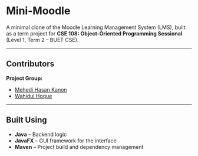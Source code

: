 # Mini-Moodle

A minimal clone of the Moodle Learning Management System (LMS), built as a term project for **CSE 108: Object-Oriented Programming Sessional**  
(Level 1, Term 2 – BUET CSE).

---

## Contributors

**Project Group:**
- [Mehedi Hasan Kanon](https://github.com/mehedihasankanon)
- [Wahidul Hoque](https://github.com/wahidul-hoque)

---

## Built Using

- **Java** – Backend logic
- **JavaFX** – GUI framework for the interface
- **Maven** – Project build and dependency management
